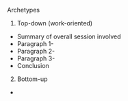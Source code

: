 Archetypes
1) Top-down (work-oriented)
- Summary of overall session involved
- Paragraph 1- 
- Paragraph 2-
- Paragraph 3-
- Conclusion



2) Bottom-up
- 